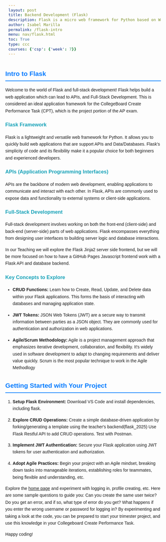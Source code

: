 ```yaml
---
layout: post
title: Backend Development (Flask)
description: Flask is a micro web framework for Python based on Werkzeug, Jinja 2 and good intentions.
author: Isabel Marilla
permalink: /flask-intro
menu: nav/flask.html
toc: True
type: ccc
courses: {'csp': {'week': 7}}
---
```


<style>
  body {
    font-family: Arial, sans-serif;
    line-height: 1.6;
    margin: 20px;
  }

  h2 {
    color: #007bff;
    border-bottom: 2px solid #007bff;
    padding-bottom: 5px;
  }

  h3 {
    color: #17a2b8;
    margin-top: 20px;
  }

  ul {
    margin-bottom: 20px;
  }

  li {
    margin-bottom: 10px;
  }

  code {
    background-color: #f8f9fa;
    padding: 2px 5px;
    border-radius: 3px;
    font-size: 0.9em;
  }

  pre {
    background-color: #f8f9fa;
    padding: 10px;
    border-radius: 5px;
    margin: 15px 0;
    white-space: pre-wrap;
  }

  table {
    width: 100%;
    margin-bottom: 20px;
    border-collapse: collapse;
  }

  th, td {
    border: 1px solid #ddd;
    padding: 8px;
    text-align: left;
  }

  th {
    background-color: #f2f2f2;
  }

  td {
    background-color: #fff;
  }

  .key-concepts {
    background-color: #f8f9fa;
    padding: 15px;
    border-radius: 5px;
    margin-bottom: 20px;
  }
</style>

## Intro to Flask

Welcome to the world of Flask and full-stack development!  Flask helps build a web application which can lead to APIs, and Full-Stack Development. This is considered an ideal application framework for the CollegeBoard Create Performance Task (CPT), which is the project portion of the AP exam.

### Flask Framework

Flask is a lightweight and versatile web framework for Python. It allows you to quickly build web applications that are support APIs and Data/Databases.  Flask's simplicity of code and its flexibility make it a popular choice for both beginners and experienced developers.

### APIs (Application Programming Interfaces)

APIs are the backbone of modern web development, enabling applications to communicate and interact with each other. In Flask, APIs are commonly used to expose data and functionality to external systems or client-side applications.

### Full-Stack Development

Full-stack development involves working on both the front-end (client-side) and back-end (server-side) parts of web applications. Flask encompasses everything from designing user interfaces to building server logic and database interactions.  

In our Teaching we will explore the Flask Jinja2 server side frontend, but we will be more focused on how to have a GitHub Pages Javascript frontend work with a Flask API and database backend.

### Key Concepts to Explore

- **CRUD Functions:** Learn how to Create, Read, Update, and Delete data within your Flask applications. This forms the basis of interacting with databases and managing application state.

- **JWT Tokens:** JSON Web Tokens (JWT) are a secure way to transmit information between parties as a JSON object. They are commonly used for authentication and authorization in web applications.

- **Agile/Scrum Methodology:** Agile is a project management approach that emphasizes iterative development, collaboration, and flexibility. It's widely used in software development to adapt to changing requirements and deliver value quickly.  Scrum is the most popular technique to work in the Agile Methodlogy

## Getting Started with Your Project

1. **Setup Flask Environment:** Download VS Code and install dependencies, including flask. 

2. **Explore CRUD Operations:** Create a simple database-driven application by forking/generating a template using the teacher's backend(flask_2025) Use  Flask  Restful API to add CRUD operations. Test with Postman.

3. **Implement JWT Authentication:** Secure your Flask application using JWT tokens for user authentication and authorization.

4. **Adopt Agile Practices:** Begin your project with an Agile mindset, breaking down tasks into manageable iterations, establishing roles for teammates, being flexible and understanding, etc. 



Explore the [home page](https://nighthawkcoders.github.io/bi5_digitaldivide/) and experiment with  logging in, profile creating,  etc. Here are some sample questions to guide you: Can you create the same user twice? Do you get an error, and if so, what  type  of error do you get? What happens if you enter the wrong username or password for logging in? By experimenting and taking a look at the code, you can be prepared to start your trimester project, and use this knowledge in your Collegeboard Create Performance Task. 

Happy coding!


